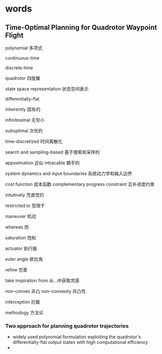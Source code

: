 # words

## Time-Optimal Planning for Quadrotor Waypoint Flight

polynomial 多项式

continuous-time

discrete-time

quadrotor 四旋翼

state space representation 状态空间表示

differentially-flat

inherently 固有的

infinitesimal 无穷小

suboptimal 次优的

time-discretized 时间离散化

search and sampling-based 基于搜索和采样的

appoximation 近似  intracable 棘手的

system dynamics and input boundaries 系统动力学和输入边界

cost function 成本函数
complementary progress constraint 互补进度约束

intuitively 凭直觉的

restricted to 受限于

maneuver 机动

whereas 而

saturation  饱和

actuator 执行器

euler angle 欧拉角

refine 完善

take inspiration from 从...中获取灵感

non-convex 非凸 non-convexity 非凸性

interception 拦截

methodogy 方法论

### Two approach for planning quadrotor trajectories

+ widely used polynomial formulation exploiting the quadrotor's differentially-flat output states with high computational efficiency
+ 



